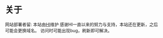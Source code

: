 # 关于
网站部署者留:
本站由[HI](http://wpa.qq.com/msgrd?v=3&uin=3105255186&site=qq&menu=yes)维护
感谢HI一直以来的努力与支持，本站还在更新，之后可能会更换域名。
访问时可能出现bug，刷新即可解决。
